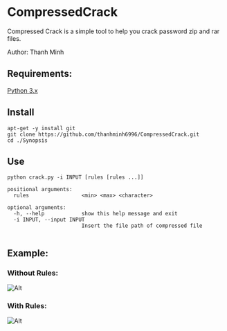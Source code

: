 # CompressedCrack

Compressed Crack is a simple tool to help you crack password zip and rar files.

Author: Thanh Minh

## Requirements:

[Python 3.x](https://www.python.org/downloads/)

## Install

```
apt-get -y install git
git clone https://github.com/thanhminh6996/CompressedCrack.git
cd ./Synopsis
```
## Use
```
python crack.py -i INPUT [rules [rules ...]]

positional arguments:
  rules                 <min> <max> <character>

optional arguments:
  -h, --help            show this help message and exit
  -i INPUT, --input INPUT
                        Insert the file path of compressed file
                        
```                       

## Example:
### Without Rules:
![Alt](https://s3-ap-southeast-1.amazonaws.com/kipalog.com/yzxax7vwym_1.png)

### With Rules:
![Alt](https://s3-ap-southeast-1.amazonaws.com/kipalog.com/mjj8814d1n_3.png)
